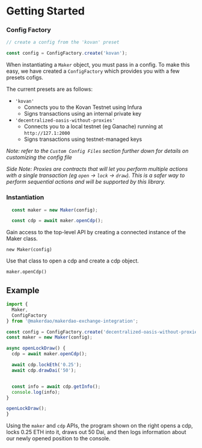 # Getting Started

### Config Factory

```javascript
// create a config from the 'kovan' preset

const config = ConfigFactory.create('kovan');
```

When instantiating a `Maker` object, you must pass in a config. To make this easy, we have created a `ConfigFactory` which provides you with a few presets cofigs.

The current presets are as follows:

* `'kovan'`
  * Connects you to the Kovan Testnet using Infura
  * Signs transactions using an internal private key
* `'decentralized-oasis-without-proxies'`
  * Connects you to a local testnet (eg Ganache) running at `http://127.1:2000`
  * Signs transactions using testnet-managed keys

*Note: refer to the `Custom Config Files` section further down for details on customizing the config file*

*Side Note: Proxies are contracts that will let you perform multiple actions with a single transaction (eg `open` -> `lock` -> `draw`). This is a safer way to perform sequential actions and will be supported by this library.*


### Instantiation

```javascript
  const maker = new Maker(config);

  const cdp = await maker.openCdp();
```

Gain access to the top-level API by creating a connected instance of the Maker class. 

`new Maker(config)`

Use that class to open a cdp and create a cdp object.

`maker.openCdp()`


## Example


```javascript
import { 
  Maker, 
  ConfigFactory 
} from '@makerdao/makerdao-exchange-integration';

const config = ConfigFactory.create('decentralized-oasis-without-proxies');
const maker = new Maker(config);

async openLockDraw() {
  cdp = await maker.openCdp();

  await cdp.lockEth('0.25');
  await cdp.drawDai('50');


  const info = await cdp.getInfo();
  console.log(info);
}

openLockDraw();
}
```

Using the `maker` and `cdp` APIs, the program shown on the right opens a cdp, locks 0.25 ETH into it, draws out 50 Dai, and then logs information about our newly opened position to the console.


